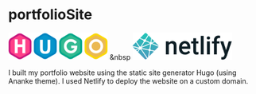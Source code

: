 # portfolioSite

<img src = "readme-images/hugo-logo1.png" width="200">  &nbsp  <img src = "readme-images/netlify-logo.png" width="200">

 I built my portfolio website using the static site generator Hugo (using Ananke theme). I used Netlify to deploy the website on a custom domain.
